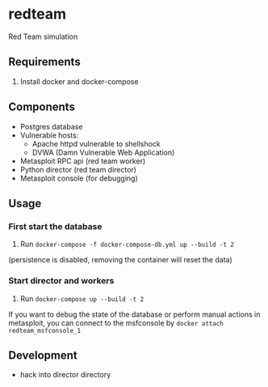 # redteam

Red Team simulation

## Requirements

1. Install docker and docker-compose


## Components

- Postgres database
- Vulnerable hosts:
  - Apache httpd vulnerable to shellshock
  - DVWA (Damn Vulnerable Web Application)
- Metasploit RPC api (red team worker)
- Python director (red team director)
- Metasploit console (for debugging)


## Usage

### First start the database

1. Run `docker-compose -f docker-compose-db.yml up --build -t 2`
 
(persistence is disabled, removing the container will reset the data)

### Start director and workers

1. Run `docker-compose up --build -t 2`

If you want to debug the state of the database or perform 
manual actions in metasploit, you can connect to the
msfconsole by `docker attach redteam_msfconsole_1`


## Development

- hack into director directory
